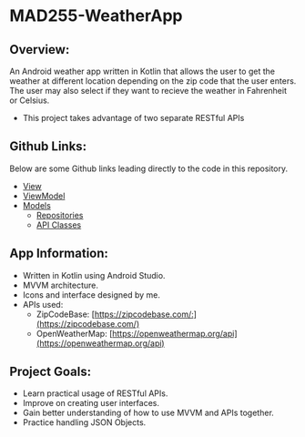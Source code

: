 # MAD255-WeatherApp
## Overview:
An Android weather app written in Kotlin that allows the user to get the weather at different 
location depending on the zip code that the user enters. The user may also select if 
they want to recieve the weather in Fahrenheit or Celsius.

  + This project takes advantage of two separate RESTful APIs

## Github Links:
Below are some Github links leading directly to the code in this repository.
+ [View](https://github.com/JMiller7334/API-Powered-WeatherApp/blob/master/app/src/main/java/com/example/mad255_weatherapp/MainActivity.kt)
+ [ViewModel](https://github.com/JMiller7334/API-Powered-WeatherApp/blob/master/app/src/main/java/com/example/mad255_weatherapp/viewModels/MainActivityViewModel.kt)
+ [Models](https://github.com/JMiller7334/API-Powered-WeatherApp/tree/master/app/src/main/java/com/example/mad255_weatherapp/models)
  + [Repositories](https://github.com/JMiller7334/API-Powered-WeatherApp/tree/master/app/src/main/java/com/example/mad255_weatherapp/repositories)
  + [API Classes](https://github.com/JMiller7334/API-Powered-WeatherApp/tree/master/app/src/main/java/com/example/mad255_weatherapp/api)

## App Information:
+ Written in Kotlin using Android Studio.
+ MVVM architecture.
+ Icons and interface designed by me.
+ APIs used:
  + ZipCodeBase: [https://zipcodebase.com/:](https://zipcodebase.com/)
  + OpenWeatherMap: [https://openweathermap.org/api](https://openweathermap.org/api)

## Project Goals:
+ Learn practical usage of RESTful APIs.
+ Improve on creating user interfaces.
+ Gain better understanding of how to use MVVM and APIs together.
+ Practice handling JSON Objects.
